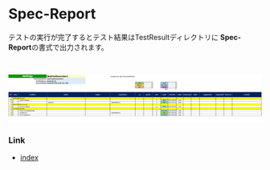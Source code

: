 # Spec-Report

テストの実行が完了するとテスト結果はTestResultディレクトリに **Spec-Report**の書式で出力されます。

<br>

![Spec-Report format](../_images/skip_test_execution1.png)

### Link

- [index](../../index_ja.md)
